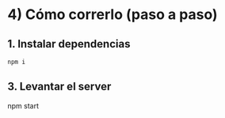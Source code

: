 # 4) Cómo correrlo (paso a paso)

## 1. Instalar dependencias
``` bash
npm i
```
## 3. Levantar el server

npm start
